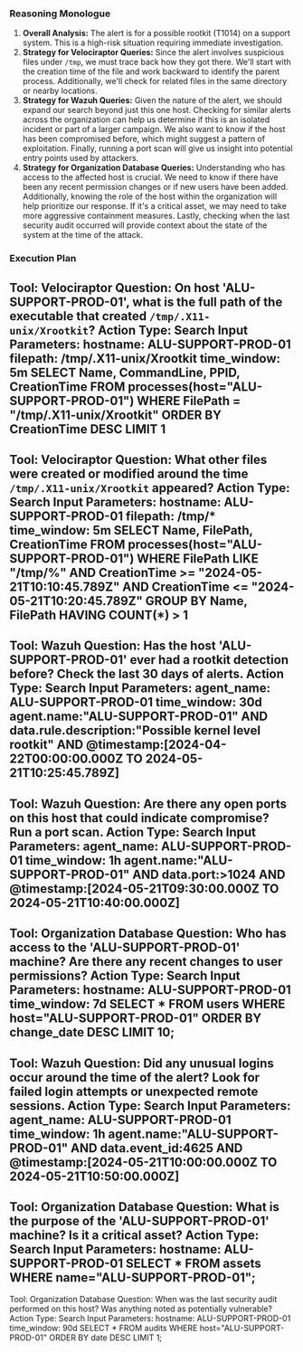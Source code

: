 ### Reasoning Monologue

1.  **Overall Analysis:** The alert is for a possible rootkit (T1014) on a support system. This is a high-risk situation requiring immediate investigation.
2.  **Strategy for Velociraptor Queries:** Since the alert involves suspicious files under `/tmp`, we must trace back how they got there. We'll start with the creation time of the file and work backward to identify the parent process. Additionally, we'll check for related files in the same directory or nearby locations.
3.  **Strategy for Wazuh Queries:** Given the nature of the alert, we should expand our search beyond just this one host. Checking for similar alerts across the organization can help us determine if this is an isolated incident or part of a larger campaign. We also want to know if the host has been compromised before, which might suggest a pattern of exploitation. Finally, running a port scan will give us insight into potential entry points used by attackers.
4.  **Strategy for Organization Database Queries:** Understanding who has access to the affected host is crucial. We need to know if there have been any recent permission changes or if new users have been added. Additionally, knowing the role of the host within the organization will help prioritize our response. If it's a critical asset, we may need to take more aggressive containment measures. Lastly, checking when the last security audit occurred will provide context about the state of the system at the time of the attack.

### Execution Plan

Tool: Velociraptor
Question: On host 'ALU-SUPPORT-PROD-01', what is the full path of the executable that created `/tmp/.X11-unix/Xrootkit`?
Action Type: Search
Input Parameters:
  hostname: ALU-SUPPORT-PROD-01
  filepath: /tmp/.X11-unix/Xrootkit
  time_window: 5m
<EXECUTE>
SELECT Name, CommandLine, PPID, CreationTime
FROM processes(host="ALU-SUPPORT-PROD-01")
WHERE FilePath = "/tmp/.X11-unix/Xrootkit"
ORDER BY CreationTime DESC LIMIT 1
</EXECUTE>
---
Tool: Velociraptor
Question: What other files were created or modified around the time `/tmp/.X11-unix/Xrootkit` appeared?
Action Type: Search
Input Parameters:
  hostname: ALU-SUPPORT-PROD-01
  filepath: /tmp/*
  time_window: 5m
<EXECUTE>
SELECT Name, FilePath, CreationTime
FROM processes(host="ALU-SUPPORT-PROD-01")
WHERE FilePath LIKE "/tmp/%"
AND CreationTime >= "2024-05-21T10:10:45.789Z"
AND CreationTime <= "2024-05-21T10:20:45.789Z"
GROUP BY Name, FilePath
HAVING COUNT(*) > 1
</EXECUTE>
---
Tool: Wazuh
Question: Has the host 'ALU-SUPPORT-PROD-01' ever had a rootkit detection before? Check the last 30 days of alerts.
Action Type: Search
Input Parameters:
  agent_name: ALU-SUPPORT-PROD-01
  time_window: 30d
<EXECUTE>
agent.name:"ALU-SUPPORT-PROD-01" AND data.rule.description:"Possible kernel level rootkit" AND @timestamp:[2024-04-22T00:00:00.000Z TO 2024-05-21T10:25:45.789Z]
</EXECUTE>
---
Tool: Wazuh
Question: Are there any open ports on this host that could indicate compromise? Run a port scan.
Action Type: Search
Input Parameters:
  agent_name: ALU-SUPPORT-PROD-01
  time_window: 1h
<EXECUTE>
agent.name:"ALU-SUPPORT-PROD-01" AND data.port:>1024 AND @timestamp:[2024-05-21T09:30:00.000Z TO 2024-05-21T10:40:00.000Z]
</EXECUTE>
---
Tool: Organization Database
Question: Who has access to the 'ALU-SUPPORT-PROD-01' machine? Are there any recent changes to user permissions?
Action Type: Search
Input Parameters:
  hostname: ALU-SUPPORT-PROD-01
  time_window: 7d
<EXECUTE>
SELECT * FROM users WHERE host="ALU-SUPPORT-PROD-01" ORDER BY change_date DESC LIMIT 10;
</EXECUTE>
---
Tool: Wazuh
Question: Did any unusual logins occur around the time of the alert? Look for failed login attempts or unexpected remote sessions.
Action Type: Search
Input Parameters:
  agent_name: ALU-SUPPORT-PROD-01
  time_window: 1h
<EXECUTE>
agent.name:"ALU-SUPPORT-PROD-01" AND data.event_id:4625 AND @timestamp:[2024-05-21T10:00:00.000Z TO 2024-05-21T10:50:00.000Z]
</EXECUTE>
---
Tool: Organization Database
Question: What is the purpose of the 'ALU-SUPPORT-PROD-01' machine? Is it a critical asset?
Action Type: Search
Input Parameters:
  hostname: ALU-SUPPORT-PROD-01
<EXECUTE>
SELECT * FROM assets WHERE name="ALU-SUPPORT-PROD-01";
</EXECUTE>
---
Tool: Organization Database
Question: When was the last security audit performed on this host? Was anything noted as potentially vulnerable?
Action Type: Search
Input Parameters:
  hostname: ALU-SUPPORT-PROD-01
  time_window: 90d
<EXECUTE>
SELECT * FROM audits WHERE host="ALU-SUPPORT-PROD-01" ORDER BY date DESC LIMIT 1;
</EXECUTE>